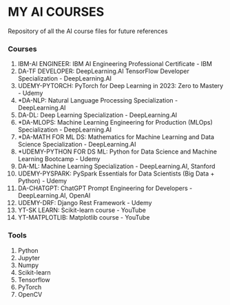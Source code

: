 # MY AI COURSES

Repository of all the AI course files for future references

### Courses
1. IBM-AI ENGINEER: IBM AI Engineering Professional Certificate - IBM
2. DA-TF DEVELOPER: DeepLearning.AI TensorFlow Developer Specialization - DeepLearning.AI
3. UDEMY-PYTORCH: PyTorch for Deep Learning in 2023: Zero to Mastery - Udemy
4. *DA-NLP: Natural Language Processing Specialization - DeepLearning.AI
5. DA-DL: Deep Learning Specialization - DeepLearning.AI
6. *DA-MLOPS: Machine Learning Engineering for Production (MLOps) Specialization - DeepLearning.AI
7. *DA-MATH FOR ML DS: Mathematics for Machine Learning and Data Science Specialization - DeepLearning.AI
8. *UDEMY-PYTHON FOR DS ML: Python for Data Science and Machine Learning Bootcamp - Udemy
9. DA-ML: Machine Learning Specialization - DeepLearning.AI, Stanford
10. UDEMY-PYSPARK: PySpark Essentials for Data Scientists (Big Data + Python) - Udemy
11. DA-CHATGPT: ChatGPT Prompt Engineering for Developers - DeepLearning.AI, OpenAI
12. UDEMY-DRF: Django Rest Framework - Udemy
13. YT-SK LEARN: Scikit-learn course - YouTube
14. YT-MATPLOTLIB: Matplotlib course - YouTube

### Tools
1. Python
2. Jupyter
3. Numpy
4. Scikit-learn
5. Tensorflow
6. PyTorch
7. OpenCV